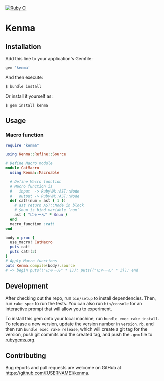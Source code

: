 [![Ruby CI](https://github.com/osyo-manga/gem-kenma/actions/workflows/kenma.yml/badge.svg)](https://github.com/osyo-manga/gem-kenma/actions/workflows/kenma.yml)

# Kenma

## Installation

Add this line to your application's Gemfile:

```ruby
gem 'kenma'
```

And then execute:

    $ bundle install

Or install it yourself as:

    $ gem install kenma

## Usage

### Macro function

```ruby
require "kenma"

using Kenma::Refine::Source

# Define Macro module
module CatMacro
  using Kenma::Macroable

  # Define Macro function
  # Macro function is
  #   input  -> RubyVM::AST::Node
  #   output -> RubyVM::AST::Node
  def cat!(num = ast { 1 })
    # ast return AST::Node in block
    # $num is bind variable `num`
    ast { "にゃーん" * $num }
  end
  macro_function :cat!
end

body = proc {
  use_macro! CatMacro
  puts cat!
  puts cat!(3)
}
# Apply Macro functions
puts Kenma.compile(body).source
# => begin puts(("にゃーん" * 1)); puts(("にゃーん" * 3)); end
```

## Development

After checking out the repo, run `bin/setup` to install dependencies. Then, run `rake spec` to run the tests. You can also run `bin/console` for an interactive prompt that will allow you to experiment.

To install this gem onto your local machine, run `bundle exec rake install`. To release a new version, update the version number in `version.rb`, and then run `bundle exec rake release`, which will create a git tag for the version, push git commits and the created tag, and push the `.gem` file to [rubygems.org](https://rubygems.org).

## Contributing

Bug reports and pull requests are welcome on GitHub at https://github.com/[USERNAME]/kenma.
